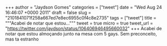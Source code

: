 
+++
author = "Jaydson Gomes"
categories = ["tweet"]
date = "Wed Aug 24 16:46:07 +0000 2011"
draft = false
slug = "2101841071f258a667ed7e8ec6955c0f4c8e2735"
tags = ["tweet"]
title = """Acabei de notar que estou..."""
tweet = true
micro = true
tweet_url = "https://twitter.com/jaydson/status/106406946495660032"
+++
Acabei de notar que estou almoçando junto na mesa com 5 gays. Sem preconceito, mas ta estranho
